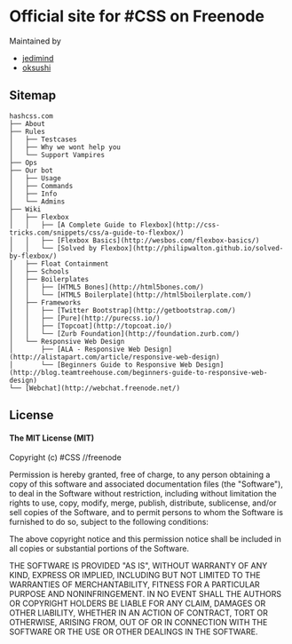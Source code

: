 # Official site for #CSS on Freenode

Maintained by 
* [jedimind](//github.com/pudly)
* [oksushi](//github.com/oksushi)

## Sitemap

````
hashcss.com
├── About
├── Rules
│   ├── Testcases
│   ├── Why we wont help you
│   └── Support Vampires
├── Ops
├── Our bot
│   ├── Usage
│   ├── Commands
│   ├── Info
│   └── Admins
├── Wiki
│   ├── Flexbox
│   │   ├── [A Complete Guide to Flexbox](http://css-tricks.com/snippets/css/a-guide-to-flexbox/)
│   │   ├── [Flexbox Basics](http://wesbos.com/flexbox-basics/)
│   │   └── [Solved by Flexbox](http://philipwalton.github.io/solved-by-flexbox/)
│   ├── Float Containment
│   ├── Schools
│   ├── Boilerplates
│   │   ├── [HTML5 Bones](http://html5bones.com/)
│   │   └── [HTML5 Boilerplate](http://html5boilerplate.com/)
│   ├── Frameworks
│   │   ├── [Twitter Bootstrap](http://getbootstrap.com/)
│   │   ├── [Pure](http://purecss.io/)
│   │   ├── [Topcoat](http://topcoat.io/)
│   │   └── [Zurb Foundation](http://foundation.zurb.com/)
│   └── Responsive Web Design
│       ├── [ALA - Responsive Web Design](http://alistapart.com/article/responsive-web-design)
│       └── [Beginners Guide to Responsive Web Design](http://blog.teamtreehouse.com/beginners-guide-to-responsive-web-design)
└── [Webchat](http://webchat.freenode.net/)
````


## License

#### The MIT License (MIT)

Copyright (c) #CSS //freenode

Permission is hereby granted, free of charge, to any person obtaining a copy of
this software and associated documentation files (the "Software"), to deal in
the Software without restriction, including without limitation the rights to
use, copy, modify, merge, publish, distribute, sublicense, and/or sell copies
of the Software, and to permit persons to whom the Software is furnished to do
so, subject to the following conditions:

The above copyright notice and this permission notice shall be included in all
copies or substantial portions of the Software.

THE SOFTWARE IS PROVIDED "AS IS", WITHOUT WARRANTY OF ANY KIND, EXPRESS OR
IMPLIED, INCLUDING BUT NOT LIMITED TO THE WARRANTIES OF MERCHANTABILITY,
FITNESS FOR A PARTICULAR PURPOSE AND NONINFRINGEMENT. IN NO EVENT SHALL THE
AUTHORS OR COPYRIGHT HOLDERS BE LIABLE FOR ANY CLAIM, DAMAGES OR OTHER
LIABILITY, WHETHER IN AN ACTION OF CONTRACT, TORT OR OTHERWISE, ARISING FROM,
OUT OF OR IN CONNECTION WITH THE SOFTWARE OR THE USE OR OTHER DEALINGS IN THE
SOFTWARE.

